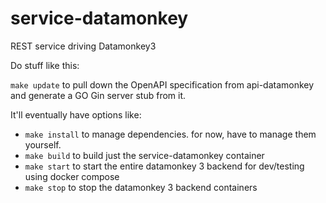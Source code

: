 # service-datamonkey
REST service driving Datamonkey3

Do stuff like this:

`make update` to pull down the OpenAPI specification from api-datamonkey and generate a GO Gin server stub from it.

It'll eventually have options like:
 - `make install` to manage dependencies. for now, have to manage them yourself.
 - `make build` to build just the service-datamonkey container
 - `make start` to start the entire datamonkey 3 backend for dev/testing using docker compose
 - `make stop` to stop the datamonkey 3 backend containers
